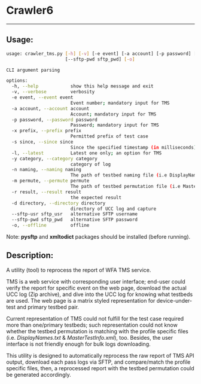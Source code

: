 # Crawler6
---

## Usage:

```sh
usage: crawler_tms.py [-h] [-v] [-e event] [-a account] [-p password] [-x prefix] [-s since] [-l] [-y category] [-n naming] [-m permute] [-r result] [-d directory] [--sftp-usr sftp_usr]
                      [--sftp-pwd sftp_pwd] [-o]

CLI argument parsing

options:
  -h, --help            show this help message and exit
  -v, --verbose         verbosity
  -e event, --event event
                        Event number; mandatory input for TMS
  -a account, --account account
                        Account; mandatory input for TMS
  -p password, --password password
                        Password; mandatory input for TMS
  -x prefix, --prefix prefix
                        Permitted prefix of test case
  -s since, --since since
                        Since the specified timestamp (in milliseconds); an option for TMS
  -l, --latest          Latest one only; an option for TMS
  -y category, --category category
                        category of log
  -n naming, --naming naming
                        The path of testbed naming file (i.e DisplayNames.txt)
  -m permute, --permute permute
                        The path of testbed permutation file (i.e MasterTestInfo.xml)
  -r result, --result result
                        the expected result
  -d directory, --directory directory
                        directory of UCC log and capture
  --sftp-usr sftp_usr   alternative SFTP username
  --sftp-pwd sftp_pwd   alternative SFTP password
  -o, --offline         offline
```

Note: **pysftp** and **xmltodict** packages should be installed (before running).


## Description:

A utility (tool) to reprocess the report of WFA TMS service.

TMS is a web service with corresponding user interface; end-user could verify the report for specific event on the web page, download the actual UCC log (Zip archive), and dive into the UCC log for knowing what testbeds are used. The web page is a matrix styled representation for device-under-test and primary testbed pair.

Current representation of TMS could not fulfill for the test case required more than one/primary testbeds; such representation could not know whether the testbed permutation is matching with the profile specific files (i.e. _DisplayNames.txt_ & _MasterTestInfo.xml_), too. Besides, the user interface is not friendly enough for bulk logs downloading.

This utility is designed to automatically reprocess the raw report of TMS API output, download each pass logs via SFTP, and compare/match the profile specific files, then, a reprocessed report with the testbed permutation could be generated accordingly.

